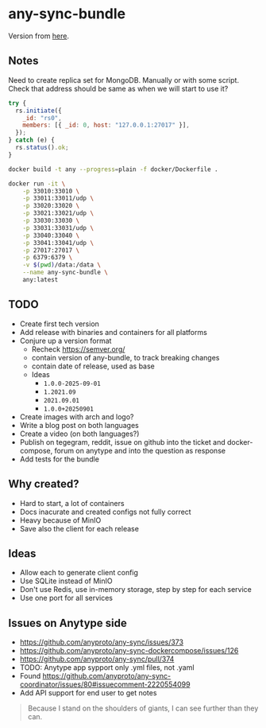 # any-sync-bundle

Version from [here](https://puppetdoc.anytype.io/api/v1/prod-any-sync-compatible-versions/).

## Notes

Need to create replica set for MongoDB. Manually or with some script.  
Check that address should be same as when we will start to use it?

```js
try {
  rs.initiate({
    _id: "rs0",
    members: [{ _id: 0, host: "127.0.0.1:27017" }],
  });
} catch (e) {
  rs.status().ok;
}
```

```bash
docker build -t any --progress=plain -f docker/Dockerfile .

docker run -it \
    -p 33010:33010 \
    -p 33011:33011/udp \
    -p 33020:33020 \
    -p 33021:33021/udp \
    -p 33030:33030 \
    -p 33031:33031/udp \
    -p 33040:33040 \
    -p 33041:33041/udp \
    -p 27017:27017 \
    -p 6379:6379 \
    -v $(pwd)/data:/data \
    --name any-sync-bundle \
    any:latest
```

## TODO

- Create first tech version
- Add release with binaries and containers for all platforms
- Conjure up a version format
  - Recheck https://semver.org/
  - contain version of any-bundle, to track breaking changes
  - contain date of release, used as base
  - Ideas
    - `1.0.0-2025-09-01`
    - `1.2021.09`
    - `2021.09.01`
    - `1.0.0+20250901`
- Create images with arch and logo?
- Write a blog post on both languages
- Create a video (on both languages?)
- Publish on tegegram, reddit, issue on github into the ticket and docker-compose, forum on anytype and into the question as response
- Add tests for the bundle

## Why created?

- Hard to start, a lot of containers
- Docs inacurate and created configs not fully correct
- Heavy because of MinIO
- Save also the client for each release

## Ideas

- Allow each to generate client config
- Use SQLite instead of MinIO
- Don't use Redis, use in-memory storage, step by step for each service
- Use one port for all services

## Issues on Anytype side

- https://github.com/anyproto/any-sync/issues/373
- https://github.com/anyproto/any-sync-dockercompose/issues/126
- https://github.com/anyproto/any-sync/pull/374
- TODO: Anytype app sypport only .yml files, not .yaml
- Found https://github.com/anyproto/any-sync-coordinator/issues/80#issuecomment-2220554099
- Add API support for end user to get notes

> Because I stand on the shoulders of giants, I can see further than they can.